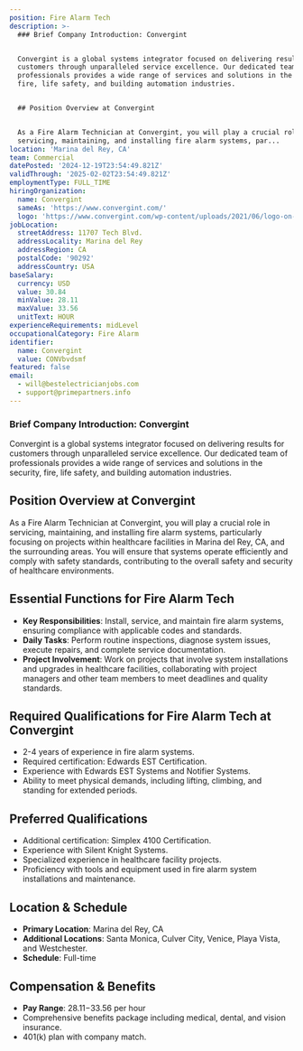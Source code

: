 ```yaml
---
position: Fire Alarm Tech
description: >-
  ### Brief Company Introduction: Convergint


  Convergint is a global systems integrator focused on delivering results for
  customers through unparalleled service excellence. Our dedicated team of
  professionals provides a wide range of services and solutions in the security,
  fire, life safety, and building automation industries.


  ## Position Overview at Convergint


  As a Fire Alarm Technician at Convergint, you will play a crucial role in
  servicing, maintaining, and installing fire alarm systems, par...
location: 'Marina del Rey, CA'
team: Commercial
datePosted: '2024-12-19T23:54:49.821Z'
validThrough: '2025-02-02T23:54:49.821Z'
employmentType: FULL_TIME
hiringOrganization:
  name: Convergint
  sameAs: 'https://www.convergint.com/'
  logo: 'https://www.convergint.com/wp-content/uploads/2021/06/logo-on-dark-blue.png'
jobLocation:
  streetAddress: 11707 Tech Blvd.
  addressLocality: Marina del Rey
  addressRegion: CA
  postalCode: '90292'
  addressCountry: USA
baseSalary:
  currency: USD
  value: 30.84
  minValue: 28.11
  maxValue: 33.56
  unitText: HOUR
experienceRequirements: midLevel
occupationalCategory: Fire Alarm
identifier:
  name: Convergint
  value: CONVbvdsmf
featured: false
email:
  - will@bestelectricianjobs.com
  - support@primepartners.info
---
```




### Brief Company Introduction: Convergint

Convergint is a global systems integrator focused on delivering results for customers through unparalleled service excellence. Our dedicated team of professionals provides a wide range of services and solutions in the security, fire, life safety, and building automation industries.

## Position Overview at Convergint

As a Fire Alarm Technician at Convergint, you will play a crucial role in servicing, maintaining, and installing fire alarm systems, particularly focusing on projects within healthcare facilities in Marina del Rey, CA, and the surrounding areas. You will ensure that systems operate efficiently and comply with safety standards, contributing to the overall safety and security of healthcare environments.

## Essential Functions for Fire Alarm Tech

- **Key Responsibilities**: Install, service, and maintain fire alarm systems, ensuring compliance with applicable codes and standards.
- **Daily Tasks**: Perform routine inspections, diagnose system issues, execute repairs, and complete service documentation.
- **Project Involvement**: Work on projects that involve system installations and upgrades in healthcare facilities, collaborating with project managers and other team members to meet deadlines and quality standards.

## Required Qualifications for Fire Alarm Tech at Convergint

- 2-4 years of experience in fire alarm systems.
- Required certification: Edwards EST Certification.
- Experience with Edwards EST Systems and Notifier Systems.
- Ability to meet physical demands, including lifting, climbing, and standing for extended periods.

## Preferred Qualifications

- Additional certification: Simplex 4100 Certification.
- Experience with Silent Knight Systems.
- Specialized experience in healthcare facility projects.
- Proficiency with tools and equipment used in fire alarm system installations and maintenance.

## Location & Schedule

- **Primary Location**: Marina del Rey, CA
- **Additional Locations**: Santa Monica, Culver City, Venice, Playa Vista, and Westchester.
- **Schedule**: Full-time

## Compensation & Benefits

- **Pay Range**: $28.11-$33.56 per hour
- Comprehensive benefits package including medical, dental, and vision insurance.
- 401(k) plan with company match.
